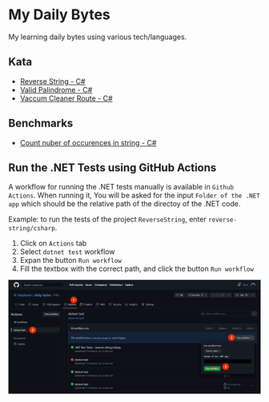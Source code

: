 # My Daily Bytes
My learning daily bytes using various tech/languages.

## Kata
- [Reverse String - C#](https://github.com/stephanel/daily-bytes/tree/master/reverse-string/csharp)
- [Valid Palindrome - C#](https://github.com/stephanel/daily-bytes/tree/master/valid-palindrome/csharp)
- [Vaccum Cleaner Route - C#](https://github.com/stephanel/daily-bytes/tree/master/vaccum-cleaner-route/csharp)

## Benchmarks
- [Count nuber of occurences in string - C#](https://github.com/stephanel/daily-bytes/tree/master/benchmarks/Benchmarks.CountOccurencesInString)


## Run the .NET Tests using GitHub Actions

A workflow for running the .NET tests manually is available in `Github Actions`. When running it, You will be asked for the input `Folder of the .NET app` which should be the relative path of the directoy of the .NET code.

Example: to run the tests of the project `ReverseString`, enter `reverse-string/csharp`.
1. Click on `Actions` tab
2. Select `dotnet test` workflow
3. Expan the button `Run workflow`
4. Fill the textbox with the correct path, and click the button `Run workflow`

![run the 'dotnet test' workflow manually](./documentation/Manually%20run%20the%20'dotnet%20test'%20workflow.jpg)
